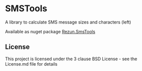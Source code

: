 # SMSTools

A library to calculate SMS message sizes and characters (left)

Available as nuget package [Rezun.SmsTools](https://www.nuget.org/packages/Rezun.SmsTools/)

## License

This project is licensed under the 3 clause BSD License - see the License.md file for details
